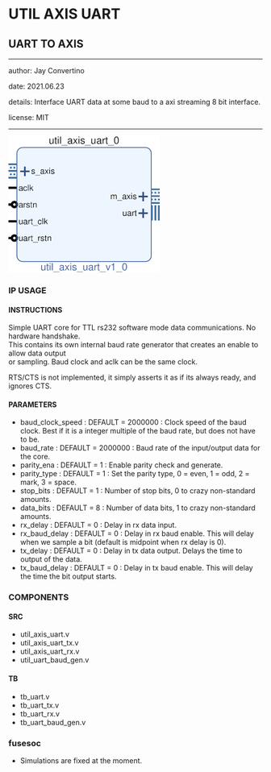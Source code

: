 # UTIL AXIS UART
## UART TO AXIS
---

   author: Jay Convertino   
   
   date: 2021.06.23  
   
   details: Interface UART data at some baud to a axi streaming 8 bit interface.   
   
   license: MIT   
   
---

![rtl_img](./rtl.png)

### IP USAGE
#### INSTRUCTIONS

Simple UART core for TTL rs232 software mode data communications. No hardware handshake.  
This contains its own internal baud rate generator that creates an enable to allow data output  
or sampling. Baud clock and aclk can be the same clock.  

RTS/CTS is not implemented, it simply asserts it as if its always ready, and ignores CTS.

#### PARAMETERS
* baud_clock_speed : DEFAULT = 2000000 : Clock speed of the baud clock. Best if it is a integer multiple of the baud rate, but does not have to be.
* baud_rate : DEFAULT = 2000000 : Baud rate of the input/output data for the core.
* parity_ena : DEFAULT = 1 : Enable parity check and generate.
* parity_type : DEFAULT = 1 : Set the parity type, 0 = even, 1 = odd, 2 = mark, 3 = space.
* stop_bits : DEFAULT = 1 : Number of stop bits, 0 to crazy non-standard amounts.
* data_bits : DEFAULT = 8 : Number of data bits, 1 to crazy non-standard amounts.
* rx_delay : DEFAULT = 0 : Delay in rx data input.
* rx_baud_delay : DEFAULT = 0 : Delay in rx baud enable. This will delay when we sample a bit (default is midpoint when rx delay is 0).
* tx_delay : DEFAULT = 0 : Delay in tx data output. Delays the time to output of the data.
* tx_baud_delay : DEFAULT = 0 : Delay in tx baud enable. This will delay the time the bit output starts.

### COMPONENTS
#### SRC

* util_axis_uart.v
* util_axis_uart_tx.v
* util_axis_uart_rx.v
* util_uart_baud_gen.v
  
#### TB

* tb_uart.v
* tb_uart_tx.v
* tb_uart_rx.v
* tb_uart_baud_gen.v
  
### fusesoc

* Simulations are fixed at the moment.
